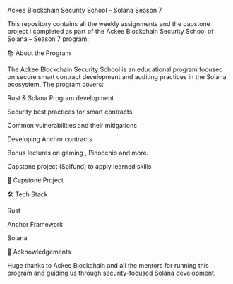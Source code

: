Ackee Blockchain Security School – Solana Season 7

This repository contains all the weekly assignments and the capstone project I completed as part of the Ackee Blockchain Security School of Solana – Season 7 program.

📚 About the Program

The Ackee Blockchain Security School is an educational program focused on secure smart contract development and auditing practices in the Solana ecosystem. The program covers:

Rust & Solana Program development

Security best practices for smart contracts

Common vulnerabilities and their mitigations

Developing Anchor contracts

Bonus lectures on gaming , Pinocchio and more.

Capstone project (Solfund) to apply learned skills

🚀 Capstone Project

🛠️ Tech Stack

Rust

Anchor Framework

Solana

🙏 Acknowledgements

Huge thanks to Ackee Blockchain
 and all the mentors for running this program and guiding us through security-focused Solana development.
